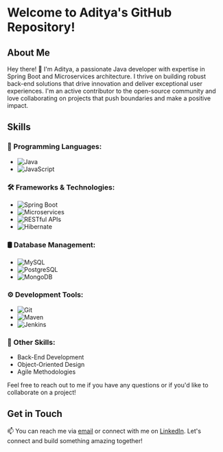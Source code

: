 # Welcome to Aditya's GitHub Repository!

## About Me

Hey there! 👋 I'm Aditya, a passionate Java developer with expertise in Spring Boot and Microservices architecture. I thrive on building robust back-end solutions that drive innovation and deliver exceptional user experiences. I'm an active contributor to the open-source community and love collaborating on projects that push boundaries and make a positive impact.

## Skills

### 🚀 Programming Languages:
- ![Java](https://img.shields.io/badge/Java-%23ED8B00.svg?&style=for-the-badge&logo=java&logoColor=white) 
- ![JavaScript](https://img.shields.io/badge/JavaScript-%23323330.svg?&style=for-the-badge&logo=javascript&logoColor=%23F7DF1E) 

### 🛠️ Frameworks & Technologies:
- ![Spring Boot](https://img.shields.io/badge/Spring_Boot-%236DB33F.svg?&style=for-the-badge&logo=spring&logoColor=white) 
- ![Microservices](https://img.shields.io/badge/Microservices-%23E34F26.svg?&style=for-the-badge&logo=microgenetics&logoColor=white) 
- ![RESTful APIs](https://img.shields.io/badge/RESTful_APIs-%23000000.svg?&style=for-the-badge&logo=rest&logoColor=white) 
- ![Hibernate](https://img.shields.io/badge/Hibernate-%23000000.svg?&style=for-the-badge&logo=hibernate&logoColor=white) 

### 🛢️ Database Management:
- ![MySQL](https://img.shields.io/badge/MySQL-%23000000.svg?&style=for-the-badge&logo=mysql&logoColor=white) 
- ![PostgreSQL](https://img.shields.io/badge/PostgreSQL-%23316192.svg?&style=for-the-badge&logo=postgresql&logoColor=white) 
- ![MongoDB](https://img.shields.io/badge/MongoDB-%234ea94b.svg?&style=for-the-badge&logo=mongodb&logoColor=white) 

### ⚙️ Development Tools:
- ![Git](https://img.shields.io/badge/Git-%23F05032.svg?&style=for-the-badge&logo=git&logoColor=white) 
- ![Maven](https://img.shields.io/badge/Maven-%23C71A36.svg?&style=for-the-badge&logo=apache-maven&logoColor=white) 
- ![Jenkins](https://img.shields.io/badge/Jenkins-%232C5263.svg?&style=for-the-badge&logo=jenkins&logoColor=white) 

### 🧠 Other Skills:
- Back-End Development
- Object-Oriented Design
- Agile Methodologies

Feel free to reach out to me if you have any questions or if you'd like to collaborate on a project!

## Get in Touch

📫 You can reach me via [email](mailto:adityagundg14@gmail.com) or connect with me on [LinkedIn](https://www.linkedin.com/in/aditya-gund/). Let's connect and build something amazing together!
